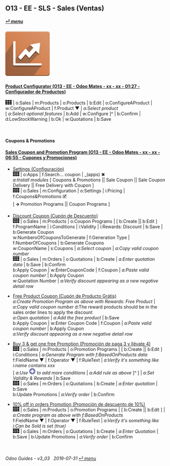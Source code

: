 ## O13 - EE - SLS - Sales (Ventas)
#### [_&#x23CE; menu_](/en-uk/o13/ee/en-uk-o13-ee-guides_menu.md)  
### ![sls](/doc/img/sale.png)

#### [Product Configurator (O13 - EE - Odoo Mates - xx - xx - 01:27 - Configurador de Productos)](https://youtube.com/embed/W9Ncu2mwqHQ?autoplay=1&start=0&end=0&rel=0)
![apps](/doc/img/apps.png) | o:Sales | m:Products | o:Products | b:Edit | o:ConfigureAProduct | w:ConfigureAProduct | f:Product &#x25BC; | _a:Select product_  
\[ _a:Select optional features_ | b:Add | w:Configure \]&#x207F; | b:Confirm | d:LowStockWarning | b:Ok | w:Quotations | b:Save  

<br>

#### Coupons & Promotions

#### [Sales Coupon and Promotion Program (O13 - EE - Odoo Mates - xx - xx - 06:55 - Cupones y Promociones)](https://youtube.com/embed/JF5JYktZV3E?autoplay=1&start=0&end=0&rel=0&nocount)

- [Settings (Configuración)](https://youtube.com/embed/JF5JYktZV3E?autoplay=1&start=0&end=31&rel=0)  
![apps](/doc/img/apps.png) | o:Apps | f:Search... coupon | _(apps) &#x2716;  
_a:Install modules_ \[ Coupons & Promotions || Sale Coupon || Sale Coupon Delivery || Free Delivery with Coupon \]  
![apps](/doc/img/apps.png) | o:Sales | m:Configuration | o:Settings | i:Pricing | f:Coupons&Promotions &#x1F5F9;  
\[ &#x1F872; Promotion Programs || Coupon Programs \]

- [Discount Coupon (Cupón de Descuento)](https://youtube.com/embed/JF5JYktZV3E?autoplay=1&start=31&end=2m7s&rel=0)  
![apps](/doc/img/apps.png) | o:Sales | m:Products | o:Coupon Programs | \[ b:Create || b:Edit \]  
f:ProgramName | i:Conditions | i:Validity | i:Rewards: Discount | b:Save | b:Generate Coupon  
w:NumberoOfCouponsToGenerate | f:Generation Type | f:NumberOfCoupons | b:Generate Coupons  
w:CouponName | s:Coupons | _a:Select coupon_ | _a:Copy valid coupon number_  
![apps](/doc/img/apps.png) | o:Sales | m:Orders | o:Quotations | b:Create | _a:Enter quotation data_ | b:Save | b:Confirm  
b:Apply Coupon | w:EnterCouponCode | f:Coupon | _a:Paste valid coupon number_ | b:Apply Coupon   
w:Quotation Number | _a:Verify discount appearing as a new negative detail row_

- [Free Product Coupon (Cupón de Producto Grátis)](https://youtube.com/embed/JF5JYktZV3E?autoplay=1&start=2m7s&end=3m48s&rel=0)  
_a:Create Promotion Program as above with Rewards: Free Product_ | _a:Copy valid coupon number_ 
d:The reward products should be in the sales order lines to apply the discount  
_a:Open quotation_ | _a:Add the free product_ | b:Save  
b:Apply Coupon | w:Enter Coupon Code | f:Coupon | _a:Paste valid coupon number_ | b:Apply Coupon   
_a:Verify discount appearing as a new negative detail row_  

- [Buy 3 & get one free Promotion (Promoción de paga 3 y llévate 4)](https://youtube.com/embed/JF5JYktZV3E?autoplay=1&start=3m48s&end=5m20s&rel=0)  
![apps](/doc/img/apps.png) | o:Sales | m:Products | o:Promotion Programs | \[ b:Create || b:Edit \]  
i:Conditions | _a:Generate Program with f:BasedOnProducts data_  
f:FieldName &#x25BC; | f:Operator &#x25BC; | f:RuleText | _a:Verify it's something like i:name contains xxx_  
\[ _a:Use ![add](/doc/img/button_add.png) to add more conditions_ | _a:Add rule as above_ ]&#x207F; \] | _a:Set Validity & Rewards_ | b:Save  
![apps](/doc/img/apps.png) | o:Sales | m:Orders | o:Quotations | b:Create | _a:Enter quotation_ | b:Save  
b:Update Promotions | _a:Verify order_ | b:Confirm   

- [10% off in orders Promotion (Promoción de descuento de 10%)](https://youtube.com/embed/JF5JYktZV3E?autoplay=1&start=5m20s&end=0&rel=0)  
![apps](/doc/img/apps.png) | o:Sales | m:Products | o:Promotion Programs | \[ b:Create || b:Edit \] | _a:Create program as above with f:BasedOnProducts_  
f:FieldName &#x25BC; | f:Operator &#x25BC; | f:RuleText | _a:Verify it's something like i:Can be Sold is set (true)_  
![apps](/doc/img/apps.png) | o:Sales | m:Orders | o:Quotations | b:Create | _a:Enter Quotation_ | b:Save | b:Update Promotions | _a:Verify order_ | b:Confirm   

<br>

###### Odoo Guides - v3_03 &nbsp; 2019-07-31  [_&#x23CE; menu_](/en-uk/o13/ee/en-uk-o13-ee-guides_menu.md)  
